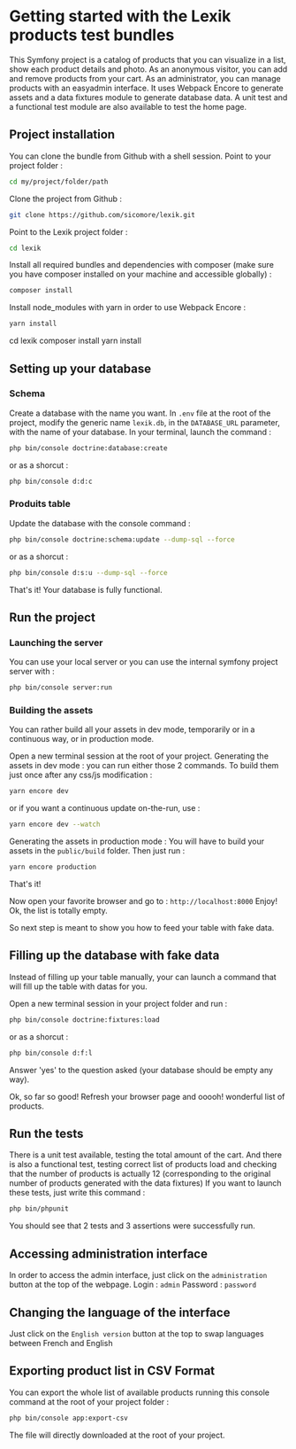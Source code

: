 Getting started with the Lexik products test bundles
====================================================

This Symfony project is a catalog of products that you can visualize in a list, show each product details and photo. As an anonymous visitor, you can add and remove products from your cart. As an administrator, you can manage products with an easyadmin interface.
It uses Webpack Encore to generate assets and a data fixtures module to generate database data. A unit test and a functional test module are also available to test the home page.

## Project installation

You can clone the bundle from Github with a shell session.
Point to your project folder :
```bash
cd my/project/folder/path
```
Clone the project from Github :
```bash
git clone https://github.com/sicomore/lexik.git
```
Point to the Lexik project folder :
```bash
cd lexik
```
Install all required bundles and dependencies with composer (make sure you have composer installed on your machine and accessible globally) :
```bash
composer install
```
Install node_modules with yarn in order to use Webpack Encore :
```bash
yarn install
```
cd lexik
composer install
yarn install

## Setting up your database

### Schema

Create a database with the name you want.
In `.env` file at the root of the project, modify the generic name `lexik.db`, in the `DATABASE_URL` parameter, with the name of your database.
In your terminal, launch the command :
```bash
php bin/console doctrine:database:create
```
or as a shorcut :
```bash
php bin/console d:d:c
```

### Produits table

Update the database with the console command :
```bash
php bin/console doctrine:schema:update --dump-sql --force
```
or as a shorcut :
```bash
php bin/console d:s:u --dump-sql --force
```
That's it! Your database is fully functional.


## Run the project

### Launching the server

You can use your local server or you can use the internal symfony project server with :
```bash
php bin/console server:run
```

### Building the assets

You can rather build all your assets in dev mode, temporarily or in a continuous way, or in production mode.

Open a new terminal session at the root of your project.
Generating the assets in dev mode :
you can run either those 2 commands.
To build them just once after any css/js modification :
```bash
yarn encore dev
```
or if you want a continuous update on-the-run, use :
```bash
yarn encore dev --watch
```
Generating the assets in production mode :
You will have to build your assets in the `public/build` folder.
Then just run :
```bash
yarn encore production
```
That's it!

Now open your favorite browser and go to :
`http://localhost:8000`
Enjoy!
Ok, the list is totally empty.

So next step is meant to show you how to feed your table with fake data.


## Filling up the database with fake data

Instead of filling up your table manually, your can launch a command that will fill up the table with datas for you.

Open a new terminal session in your project folder and run :
```bash
php bin/console doctrine:fixtures:load
```
or as a shorcut :
```bash
php bin/console d:f:l
```
Answer 'yes' to the question asked (your database should be empty any way).

Ok, so far so good!
Refresh your browser page and ooooh! wonderful list of products.


## Run the tests

There is a unit test available, testing the total amount of the cart.
And there is also a functional test, testing correct list of products load and checking that the number of products is actually 12 (corresponding to the original number of products generated with the data fixtures)
If you want to launch these tests, just write this command :
```bash
php bin/phpunit
```
You should see that 2 tests and 3 assertions were successfully run.


## Accessing administration interface

In order to access the admin interface, just click on the `administration` button at the top of the webpage.
Login : `admin`
Password : `password`


## Changing the language of the interface

Just click on the `English version` button at the top to swap languages between French and English


## Exporting product list in CSV Format
You can export the whole list of available products running this console command at the root of your project folder :
```bash
php bin/console app:export-csv
```
The file will directly downloaded at the root of your project.
